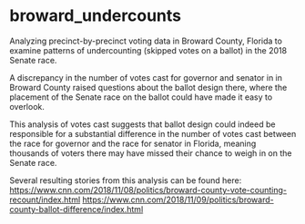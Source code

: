 # broward_undercounts
Analyzing precinct-by-precinct voting data in Broward County, Florida to examine patterns of undercounting (skipped votes on a ballot) in the 2018 Senate race.

A discrepancy in the number of votes cast for governor and senator in in Broward County raised questions about the ballot design there, where the placement of the Senate race on the ballot could have made it easy to overlook.

This analysis of votes cast suggests that ballot design could indeed be responsible for a substantial difference in the number of votes cast between the race for governor and the race for senator in Florida, meaning thousands of voters there may have missed their chance to weigh in on the Senate race. 

Several resulting stories from this analysis can be found here:
https://www.cnn.com/2018/11/08/politics/broward-county-vote-counting-recount/index.html
https://www.cnn.com/2018/11/09/politics/broward-county-ballot-difference/index.html

